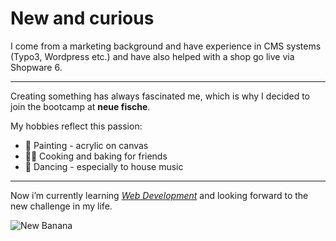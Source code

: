 # New and curious

I come from a marketing background and have experience in CMS systems (Typo3, Wordpress etc.) and have also helped with a shop go live via Shopware 6.
___
Creating something has always fascinated me, which is why I decided to join the bootcamp at **neue fische**. 

My hobbies reflect this passion:

- 🎨 Painting - acrylic on canvas
- 👩‍🍳 Cooking and baking for friends
- 💃 Dancing - especially to house music

___

Now i’m currently learning [*Web Development*](https://www.neuefische.de/bootcamp/web-development) and looking forward to the new challenge in my life.

![New Banana](https://media.giphy.com/media/2gWZv0RJckc6HUQAxl/giphy.gif)
